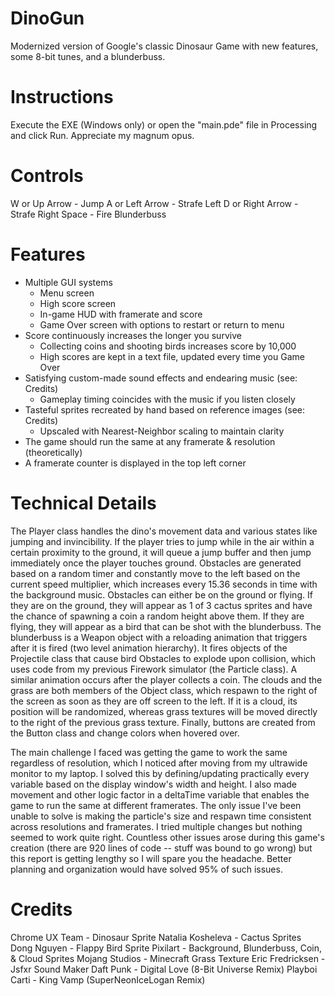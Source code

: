# DinoGun
Modernized version of Google's classic Dinosaur Game with new features, some 8-bit tunes, and a blunderbuss.

# Instructions

Execute the EXE (Windows only) or open the "main.pde" file in Processing and click Run. Appreciate my magnum opus.

# Controls

W or Up Arrow     -  Jump
A or Left Arrow   -  Strafe Left
D or Right Arrow  -  Strafe Right
Space             -  Fire Blunderbuss

# Features

- Multiple GUI systems
    - Menu screen
    - High score screen
    - In-game HUD with framerate and score
    - Game Over screen with options to restart or return to menu
- Score continuously increases the longer you survive
    - Collecting coins and shooting birds increases score by 10,000
    - High scores are kept in a text file, updated every time you Game Over
- Satisfying custom-made sound effects and endearing music (see: Credits)
    - Gameplay timing coincides with the music if you listen closely
- Tasteful sprites recreated by hand based on reference images (see: Credits)
    - Upscaled with Nearest-Neighbor scaling to maintain clarity
- The game should run the same at any framerate & resolution (theoretically)
- A framerate counter is displayed in the top left corner

# Technical Details

The Player class handles the dino's movement data and various states like jumping and invincibility. If the player tries to jump
while in the air within a certain proximity to the ground, it will queue a jump buffer and then jump immediately once the player
touches ground. Obstacles are generated based on a random timer and constantly move to the left based on the current speed 
multiplier, which increases every 15.36 seconds in time with the background music. Obstacles can either be on the ground or flying.
If they are on the ground, they will appear as 1 of 3 cactus sprites and have the chance of spawning a coin a random height above
them. If they are flying, they will appear as a bird that can be shot with the blunderbuss. The blunderbuss is a Weapon object with
a reloading animation that triggers after it is fired (two level animation hierarchy). It fires objects of the Projectile class that
cause bird Obstacles to explode upon collision, which uses code from my previous Firework simulator (the Particle class). A similar
animation occurs after the player collects a coin. The clouds and the grass are both members of the Object class, which respawn to
the right of the screen as soon as they are off screen to the left. If it is a cloud, its position will be randomized, whereas 
grass textures will be moved directly to the right of the previous grass texture. Finally, buttons are created from the Button
class and change colors when hovered over.

The main challenge I faced was getting the game to work the same regardless of resolution, which I noticed after moving from my
ultrawide monitor to my laptop. I solved this by defining/updating practically every variable based on the display window's width
and height. I also made movement and other logic factor in a deltaTime variable that enables the game to run the same at different
framerates. The only issue I've been unable to solve is making the particle's size and respawn time consistent across resolutions
and framerates. I tried multiple changes but nothing seemed to work quite right. Countless other issues arose during this game's 
creation (there are 920 lines of code -- stuff was bound to go wrong) but this report is getting lengthy so I will spare you the 
headache. Better planning and organization would have solved 95% of such issues.

# Credits

Chrome UX Team - Dinosaur Sprite
Natalia Kosheleva - Cactus Sprites
Dong Nguyen - Flappy Bird Sprite
Pixilart - Background, Blunderbuss, Coin, & Cloud Sprites
Mojang Studios - Minecraft Grass Texture
Eric Fredricksen - Jsfxr Sound Maker 
Daft Punk - Digital Love (8-Bit Universe Remix)
Playboi Carti - King Vamp (SuperNeonIceLogan Remix)
